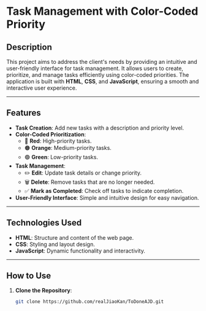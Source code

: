 # Task Management with Color-Coded Priority

## Description

This project aims to address the client's needs by providing an intuitive and user-friendly interface for task management. It allows users to create, prioritize, and manage tasks efficiently using color-coded priorities. The application is built with **HTML**, **CSS**, and **JavaScript**, ensuring a smooth and interactive user experience.

---

## Features

- **Task Creation**: Add new tasks with a description and priority level.
- **Color-Coded Prioritization**:
  - 🔴 **Red**: High-priority tasks.
  - 🟠 **Orange**: Medium-priority tasks.
  - 🟢 **Green**: Low-priority tasks.
- **Task Management**:
  - ✏️ **Edit**: Update task details or change priority.
  - 🗑️ **Delete**: Remove tasks that are no longer needed.
  - ✅ **Mark as Completed**: Check off tasks to indicate completion.
- **User-Friendly Interface**: Simple and intuitive design for easy navigation.

---

## Technologies Used

- **HTML**: Structure and content of the web page.
- **CSS**: Styling and layout design.
- **JavaScript**: Dynamic functionality and interactivity.

---

## How to Use

1. **Clone the Repository**:
   ```bash
   git clone https://github.com/realJiaoKan/ToDoneAJD.git
